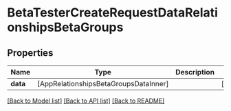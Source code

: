 # BetaTesterCreateRequestDataRelationshipsBetaGroups

## Properties
Name | Type | Description | Notes
------------ | ------------- | ------------- | -------------
**data** | [AppRelationshipsBetaGroupsDataInner] |  | [optional] 

[[Back to Model list]](../README.md#documentation-for-models) [[Back to API list]](../README.md#documentation-for-api-endpoints) [[Back to README]](../README.md)


